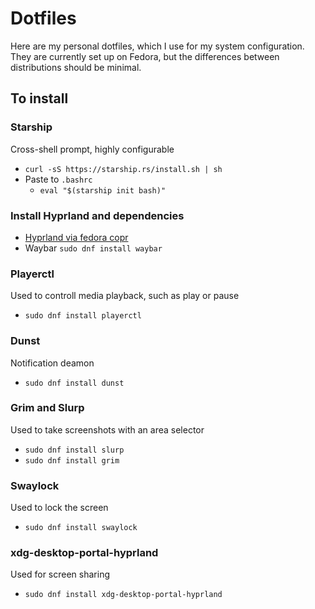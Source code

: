 # Dotfiles
Here are my personal dotfiles, which I use for my system configuration. 
They are currently set up on Fedora, but the differences between distributions should be minimal.

## To install

### Starship
Cross-shell prompt, highly configurable
 - ``curl -sS https://starship.rs/install.sh | sh``
 - Paste to `.bashrc` 
    - ``eval "$(starship init bash)"``

### Install Hyprland and dependencies
 - [Hyprland via fedora copr](https://copr.fedorainfracloud.org/coprs/solopasha/hyprland)
 - Waybar ``sudo dnf install waybar``

### Playerctl
Used to controll media playback, such as play or pause
 - ``sudo dnf install playerctl``

### Dunst
Notification deamon
 - ``sudo dnf install dunst``

### Grim and Slurp
Used to take screenshots with an area selector
 - ``sudo dnf install slurp``
 - ``sudo dnf install grim``

### Swaylock
Used to lock the screen
 - ``sudo dnf install swaylock``

### xdg-desktop-portal-hyprland
Used for screen sharing
 - ``sudo dnf install xdg-desktop-portal-hyprland``

